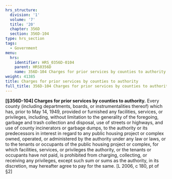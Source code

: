 ```yaml
---
hrs_structure:
  division: '1'
  volume: '7'
  title: '20'
  chapter: 356D
  section: 356D-104
type: hrs_section
tags:
  - Government
menu:
  hrs:
    identifier: HRS_0356D-0104
    parent: HRS0356D
    name: 356D-104 Charges for prior services by counties to authority
weight: 41385
title: Charges for prior services by counties to authority
full_title: 356D-104 Charges for prior services by counties to authority
---
```

**[§356D-104] Charges for prior services by counties to authority.** Every county (including departments, boards, or instrumentalities thereof) which has, prior to May 14, 1949, provided or furnished any facilities, services, or privileges, including, without limitation to the generality of the foregoing, garbage and trash collection and disposal, use of streets or highways, and use of county incinerators or garbage dumps, to the authority or its predecessors in interest in regard to any public housing project or complex owned, operated, or administered by the authority under any law or laws, or to the tenants or occupants of the public housing project or complex, for which facilities, services, or privileges the authority, or the tenants or occupants have not paid, is prohibited from charging, collecting, or receiving any privileges, except such sum or sums as the authority, in its discretion, may hereafter agree to pay for the same. [L 2006, c 180, pt of §2]